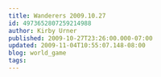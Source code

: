 ```yaml
---
title: Wanderers 2009.10.27
id: 4973652807259214988
author: Kirby Urner
published: 2009-10-27T23:26:00.000-07:00
updated: 2009-11-04T10:55:07.148-08:00
blog: world_game
tags: 
---
```


